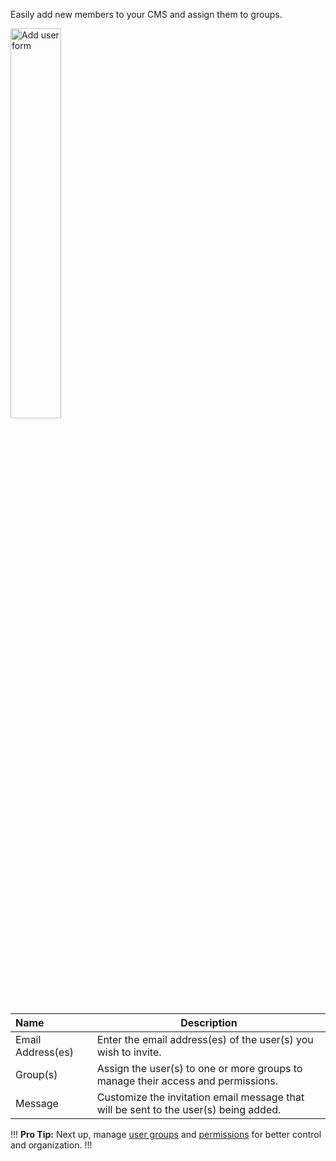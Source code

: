Easily add new members to your CMS and assign them to groups.

<p><img src="/static/images/organization/user/add-user.jpg" alt="Add user form" style="width: 40%;"></p>

**Name** | **Description** 
:--- | ---
Email Address(es) | Enter the email address(es) of the user(s) you wish to invite.
Group(s) | Assign the user(s) to one or more groups to manage their access and permissions.
Message | Customize the invitation email message that will be sent to the user(s) being added.

!!!
**Pro Tip:** Next up, manage [user groups](/organization/groups/) and [permissions](/organization/groups/permissions/) for better control and organization.
!!!